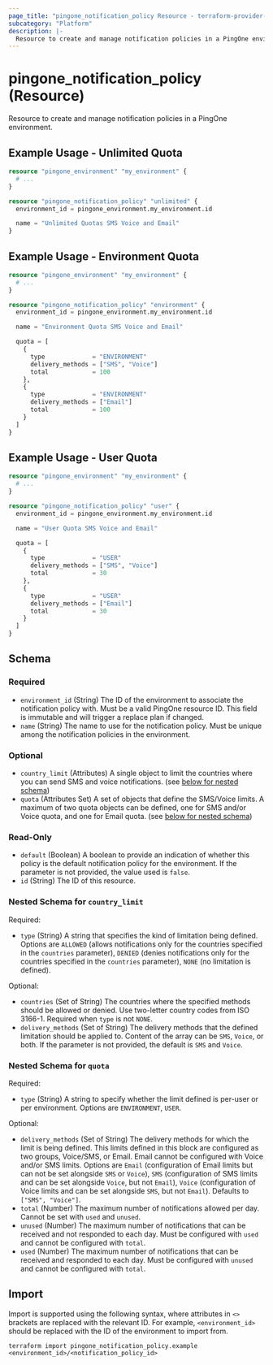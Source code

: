 ```yaml
---
page_title: "pingone_notification_policy Resource - terraform-provider-pingone"
subcategory: "Platform"
description: |-
  Resource to create and manage notification policies in a PingOne environment.
---
```


# pingone_notification_policy (Resource)

Resource to create and manage notification policies in a PingOne environment.

## Example Usage - Unlimited Quota

```terraform
resource "pingone_environment" "my_environment" {
  # ...
}

resource "pingone_notification_policy" "unlimited" {
  environment_id = pingone_environment.my_environment.id

  name = "Unlimited Quotas SMS Voice and Email"
}
```

## Example Usage - Environment Quota

```terraform
resource "pingone_environment" "my_environment" {
  # ...
}

resource "pingone_notification_policy" "environment" {
  environment_id = pingone_environment.my_environment.id

  name = "Environment Quota SMS Voice and Email"

  quota = [
    {
      type             = "ENVIRONMENT"
      delivery_methods = ["SMS", "Voice"]
      total            = 100
    },
    {
      type             = "ENVIRONMENT"
      delivery_methods = ["Email"]
      total            = 100
    }
  ]
}
```

## Example Usage - User Quota

```terraform
resource "pingone_environment" "my_environment" {
  # ...
}

resource "pingone_notification_policy" "user" {
  environment_id = pingone_environment.my_environment.id

  name = "User Quota SMS Voice and Email"

  quota = [
    {
      type             = "USER"
      delivery_methods = ["SMS", "Voice"]
      total            = 30
    },
    {
      type             = "USER"
      delivery_methods = ["Email"]
      total            = 30
    }
  ]
}
```

<!-- schema generated by tfplugindocs -->
## Schema

### Required

- `environment_id` (String) The ID of the environment to associate the notification policy with.  Must be a valid PingOne resource ID.  This field is immutable and will trigger a replace plan if changed.
- `name` (String) The name to use for the notification policy.  Must be unique among the notification policies in the environment.

### Optional

- `country_limit` (Attributes) A single object to limit the countries where you can send SMS and voice notifications. (see [below for nested schema](#nestedatt--country_limit))
- `quota` (Attributes Set) A set of objects that define the SMS/Voice limits.  A maximum of two quota objects can be defined, one for SMS and/or Voice quota, and one for Email quota. (see [below for nested schema](#nestedatt--quota))

### Read-Only

- `default` (Boolean) A boolean to provide an indication of whether this policy is the default notification policy for the environment. If the parameter is not provided, the value used is `false`.
- `id` (String) The ID of this resource.

<a id="nestedatt--country_limit"></a>
### Nested Schema for `country_limit`

Required:

- `type` (String) A string that specifies the kind of limitation being defined.  Options are `ALLOWED` (allows notifications only for the countries specified in the `countries` parameter), `DENIED` (denies notifications only for the countries specified in the `countries` parameter), `NONE` (no limitation is defined).

Optional:

- `countries` (Set of String) The countries where the specified methods should be allowed or denied. Use two-letter country codes from ISO 3166-1.  Required when `type` is not `NONE`.
- `delivery_methods` (Set of String) The delivery methods that the defined limitation should be applied to. Content of the array can be `SMS`, `Voice`, or both. If the parameter is not provided, the default is `SMS` and `Voice`.


<a id="nestedatt--quota"></a>
### Nested Schema for `quota`

Required:

- `type` (String) A string to specify whether the limit defined is per-user or per environment.  Options are `ENVIRONMENT`, `USER`.

Optional:

- `delivery_methods` (Set of String) The delivery methods for which the limit is being defined.  This limits defined in this block are configured as two groups, Voice/SMS, or Email.  Email cannot be configured with Voice and/or SMS limits.  Options are `Email` (configuration of Email limits but can not be set alongside `SMS` or `Voice`), `SMS` (configuration of SMS limits and can be set alongside `Voice`, but not `Email`), `Voice` (configuration of Voice limits and can be set alongside `SMS`, but not `Email`).  Defaults to `["SMS", "Voice"]`.
- `total` (Number) The maximum number of notifications allowed per day.  Cannot be set with `used` and `unused`.
- `unused` (Number) The maximum number of notifications that can be received and not responded to each day. Must be configured with `used` and cannot be configured with `total`.
- `used` (Number) The maximum number of notifications that can be received and responded to each day. Must be configured with `unused` and cannot be configured with `total`.

## Import

Import is supported using the following syntax, where attributes in `<>` brackets are replaced with the relevant ID.  For example, `<environment_id>` should be replaced with the ID of the environment to import from.

```shell
terraform import pingone_notification_policy.example <environment_id>/<notification_policy_id>
```
